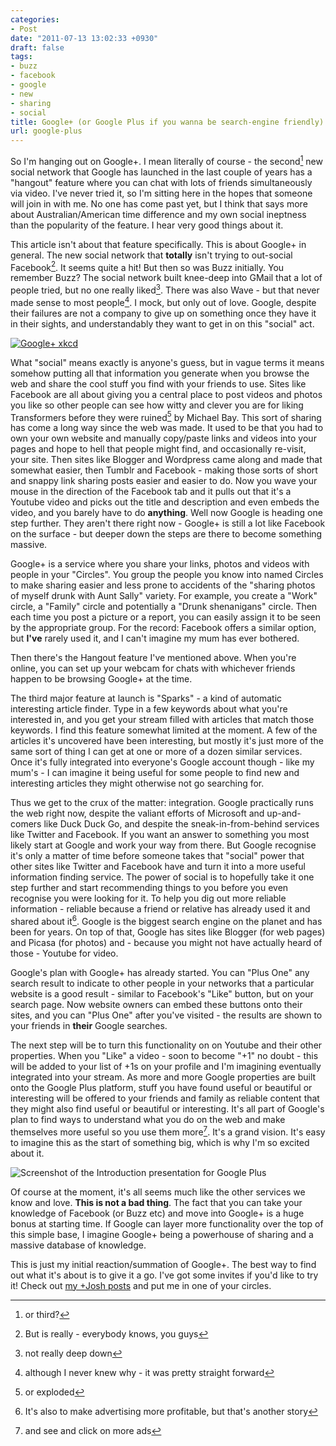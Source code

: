 ```yaml
---
categories:
- Post
date: "2011-07-13 13:02:33 +0930"
draft: false
tags:
- buzz
- facebook
- google
- new
- sharing
- social
title: Google+ (or Google Plus if you wanna be search-engine friendly)
url: google-plus
---
```


So I'm hanging out on Google+. I mean literally of course - the second[^1] new social network that Google has launched in the last couple of years has a "hangout" feature where you can chat with lots of friends simultaneously via video. I've never tried it, so I'm sitting here in the hopes that someone will join in with me. No one has come past yet, but I think that says more about Australian/American time difference and my own social ineptness than the popularity of the feature. I hear very good things about it.

This article isn't about that feature specifically. This is about Google+ in general. The new social network that **totally** isn't trying to out-social Facebook[^2]. It seems quite a hit! But then so was Buzz initially. You remember Buzz? The social network built knee-deep into GMail that a lot of people tried, but no one really liked[^3]. There was also Wave - but that never made sense to most people[^4]. I mock, but only out of love. Google, despite their failures are not a company to give up on something once they have it in their sights, and understandably they want to get in on this "social" act.

[![](//imgs.xkcd.com/comics/googleplus.png "Google+ xkcd")](http://xkcd.com/918/)

What "social" means exactly is anyone's guess, but in vague terms it means somehow putting all that information you generate when you browse the web and share the cool stuff you find with your friends to use. Sites like Facebook are all about giving you a central place to post videos and photos you like so other people can see how witty and clever you are for liking Transformers before they were ruined[^5] by Michael Bay. This sort of sharing has come a long way since the web was made. It used to be that you had to own your own website and manually copy/paste links and videos into your pages and hope to hell that people might find, and occasionally re-visit, your site. Then sites like Blogger and Wordpress came along and made that somewhat easier, then Tumblr and Facebook - making those sorts of short and snappy link sharing posts easier and easier to do. Now you wave your mouse in the direction of the Facebook tab and it pulls out that it's a Youtube video and picks out the title and description and even embeds the video, and you barely have to do **anything**. Well now Google is heading one step further. They aren't there right now - Google+ is still a lot like Facebook on the surface - but deeper down the steps are there to become something massive.

Google+ is a service where you share your links, photos and videos with people in your "Circles". You group the people you know into named Circles to make sharing easier and less prone to accidents of the "sharing photos of myself drunk with Aunt Sally" variety. For example, you create a "Work" circle, a "Family" circle and potentially a "Drunk shenanigans" circle. Then each time you post a picture or a report, you can easily assign it to be seen by the appropriate group. For the record: Facebook offers a similar option, but **I've** rarely used it, and I can't imagine my mum has ever bothered.

Then there's the Hangout feature I've mentioned above. When you're online, you can set up your webcam for chats with whichever friends happen to be browsing Google+ at the time.

The third major feature at launch is "Sparks" - a kind of automatic interesting article finder. Type in a few keywords about what you're interested in, and you get your stream filled with articles that match those keywords. I find this feature somewhat limited at the moment. A few of the articles it's uncovered have been interesting, but mostly it's just more of the same sort of thing I can get at one or more of a dozen similar services. Once it's fully integrated into everyone's Google account though - like my mum's - I can imagine it being useful for some people to find new and interesting articles they might otherwise not go searching for.

Thus we get to the crux of the matter: integration. Google practically runs the web right now, despite the valiant efforts of Microsoft and up-and-comers like Duck Duck Go, and despite the sneak-in-from-behind services like Twitter and Facebook. If you want an answer to something you most likely start at Google and work your way from there. But Google recognise it's only a matter of time before someone takes that "social" power that other sites like Twitter and Facebook have and turn it into a more useful information finding service. The power of social is to hopefully take it one step further and start recommending things to you before you even recognise you were looking for it. To help you dig out more reliable information - reliable because a friend or relative has already used it and shared about it[^6]. Google is the biggest search engine on the planet and has been for years. On top of that, Google has sites like Blogger (for web pages) and Picasa (for photos) and - because you might not have actually heard of those - Youtube for video.

Google's plan with Google+ has already started. You can "Plus One" any search result to indicate to other people in your networks that a particular website is a good result - similar to Facebook's "Like" button, but on your search page. Now website owners can embed these buttons onto their sites, and you can "Plus One" after you've visited - the results are shown to your friends in **their** Google searches.

The next step will be to turn this functionality on on Youtube and their other properties. When you "Like" a video - soon to become "+1" no doubt - this will be added to your list of +1s on your profile and I'm imagining eventually integrated into your stream. As more and more Google properties are built onto the Google Plus platform, stuff you have found useful or beautiful or interesting will be offered to your friends and family as reliable content that they might also find useful or beautiful or interesting. It's all part of Google's plan to find ways to understand what you do on the web and make themselves more useful so you use them more[^7]. It's a grand vision. It's easy to imagine this as the start of something big, which is why I'm so excited about it.

![Screenshot of the Introduction presentation for Google Plus](https://turbo.geekorium.com.au/wp-content/uploads/The-Google-Plus-Project-e1310561957204.png "The Google Plus Project")

Of course at the moment, it's all seems much like the other services we know and love. **This is not a bad thing**. The fact that you can take your knowledge of Facebook (or Buzz etc) and move into Google+ is a huge bonus at starting time. If Google can layer more functionality over the top of this simple base, I imagine Google+ being a powerhouse of sharing and a massive database of knowledge.

This is just my initial reaction/summation of Google+. The best way to find out what it's about is to give it a go. I've got some invites if you'd like to try it! Check out [my +Josh posts](https://plus.google.com/101929452061447291902/posts) and put me in one of your circles.

[^1]: or third?
[^2]: But is really - everybody knows, you guys
[^3]: not really deep down
[^4]: although I never knew why - it was pretty straight forward
[^5]: or exploded
[^6]: It's also to make advertising more profitable, but that's another story
[^7]: and see and click on more ads
